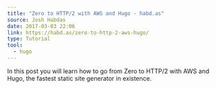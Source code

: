 ```yaml
---
title: "Zero to HTTP/2 with AWS and Hugo - habd.as"
source: Josh Habdas
date: 2017-03-03 22:06
link: https://habd.as/zero-to-http-2-aws-hugo/
type: Tutorial
tool:
  - hugo 
---
```

In this post you will learn how to go from Zero to HTTP/2 with AWS and Hugo, the fastest static site generator in existence.





